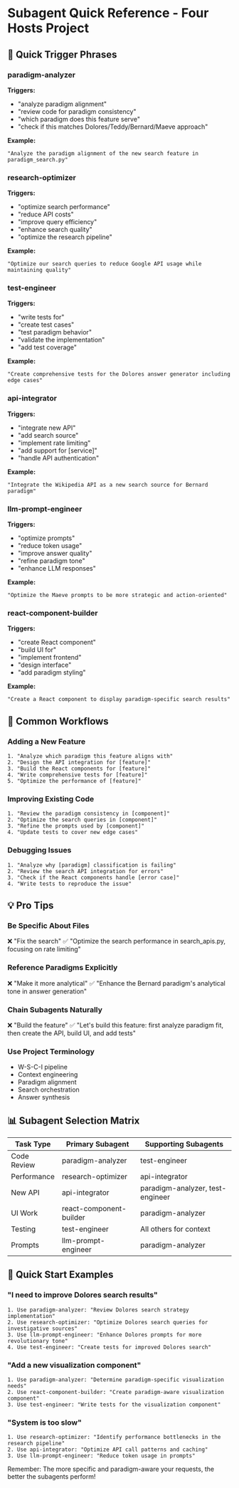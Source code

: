 # Subagent Quick Reference - Four Hosts Project

## 🎯 Quick Trigger Phrases

### paradigm-analyzer
**Triggers:** 
- "analyze paradigm alignment"
- "review code for paradigm consistency"
- "which paradigm does this feature serve"
- "check if this matches Dolores/Teddy/Bernard/Maeve approach"

**Example:**
```
"Analyze the paradigm alignment of the new search feature in paradigm_search.py"
```

### research-optimizer
**Triggers:**
- "optimize search performance"
- "reduce API costs"
- "improve query efficiency"
- "enhance search quality"
- "optimize the research pipeline"

**Example:**
```
"Optimize our search queries to reduce Google API usage while maintaining quality"
```

### test-engineer
**Triggers:**
- "write tests for"
- "create test cases"
- "test paradigm behavior"
- "validate the implementation"
- "add test coverage"

**Example:**
```
"Create comprehensive tests for the Dolores answer generator including edge cases"
```

### api-integrator
**Triggers:**
- "integrate new API"
- "add search source"
- "implement rate limiting"
- "add support for [service]"
- "handle API authentication"

**Example:**
```
"Integrate the Wikipedia API as a new search source for Bernard paradigm"
```

### llm-prompt-engineer
**Triggers:**
- "optimize prompts"
- "reduce token usage"
- "improve answer quality"
- "refine paradigm tone"
- "enhance LLM responses"

**Example:**
```
"Optimize the Maeve prompts to be more strategic and action-oriented"
```

### react-component-builder
**Triggers:**
- "create React component"
- "build UI for"
- "implement frontend"
- "design interface"
- "add paradigm styling"

**Example:**
```
"Create a React component to display paradigm-specific search results"
```

## 🔄 Common Workflows

### Adding a New Feature
```
1. "Analyze which paradigm this feature aligns with"
2. "Design the API integration for [feature]"  
3. "Build the React components for [feature]"
4. "Write comprehensive tests for [feature]"
5. "Optimize the performance of [feature]"
```

### Improving Existing Code
```
1. "Review the paradigm consistency in [component]"
2. "Optimize the search queries in [component]"
3. "Refine the prompts used by [component]"
4. "Update tests to cover new edge cases"
```

### Debugging Issues
```
1. "Analyze why [paradigm] classification is failing"
2. "Review the search API integration for errors"
3. "Check if the React components handle [error case]"
4. "Write tests to reproduce the issue"
```

## 💡 Pro Tips

### Be Specific About Files
❌ "Fix the search"
✅ "Optimize the search performance in search_apis.py, focusing on rate limiting"

### Reference Paradigms Explicitly
❌ "Make it more analytical"
✅ "Enhance the Bernard paradigm's analytical tone in answer generation"

### Chain Subagents Naturally
❌ "Build the feature"
✅ "Let's build this feature: first analyze paradigm fit, then create the API, build UI, and add tests"

### Use Project Terminology
- W-S-C-I pipeline
- Context engineering
- Paradigm alignment
- Search orchestration
- Answer synthesis

## 📊 Subagent Selection Matrix

| Task Type | Primary Subagent | Supporting Subagents |
|-----------|------------------|---------------------|
| Code Review | paradigm-analyzer | test-engineer |
| Performance | research-optimizer | api-integrator |
| New API | api-integrator | paradigm-analyzer, test-engineer |
| UI Work | react-component-builder | paradigm-analyzer |
| Testing | test-engineer | All others for context |
| Prompts | llm-prompt-engineer | paradigm-analyzer |

## 🚀 Quick Start Examples

### "I need to improve Dolores search results"
```
1. Use paradigm-analyzer: "Review Dolores search strategy implementation"
2. Use research-optimizer: "Optimize Dolores search queries for investigative sources"
3. Use llm-prompt-engineer: "Enhance Dolores prompts for more revolutionary tone"
4. Use test-engineer: "Create tests for improved Dolores search"
```

### "Add a new visualization component"
```
1. Use paradigm-analyzer: "Determine paradigm-specific visualization needs"
2. Use react-component-builder: "Create paradigm-aware visualization component"
3. Use test-engineer: "Write tests for the visualization component"
```

### "System is too slow"
```
1. Use research-optimizer: "Identify performance bottlenecks in the research pipeline"
2. Use api-integrator: "Optimize API call patterns and caching"
3. Use llm-prompt-engineer: "Reduce token usage in prompts"
```

Remember: The more specific and paradigm-aware your requests, the better the subagents perform!